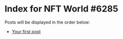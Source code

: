 # Index for NFT World #6285
Posts will be displayed in the order below:

- [Your first post](./001-first.md)

